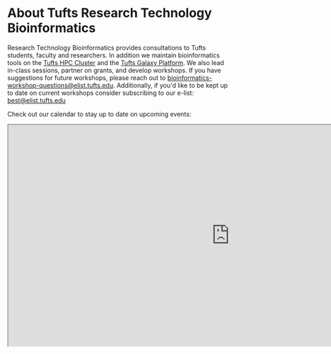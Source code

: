 # About Tufts Research Technology Bioinformatics

Research Technology Bioinformatics provides consultations to Tufts students, faculty and researchers. In addition we maintain bioinformatics tools on the [Tufts HPC Cluster](https://it.tufts.edu/high-performance-computing) and the [Tufts Galaxy Platform](https://galaxy.pax.tufts.edu). We also lead in-class sessions, partner on grants, and develop workshops. If you have suggestions for future workshops, please reach out to [bioinformatics-workshop-questions@elist.tufts.edu](bioinformatics-workshop-questions@elist.tufts.edu). Additionally, if you'd like to be kept up to date on current workshops consider subscribing to our e-list: [best@elist.tufts.edu](https://elist.tufts.edu/sympa/subscribe/best?previous_action=info)

Check out our calendar to stay up to date on upcoming events:

<iframe src="https://tufts.libcal.com/calendar?cid=12812&t=d&d=0000-00-00&cal=12812&inc=0" height="500" width="1000" title="Online Workshops - Upcoming Events"></iframe>

